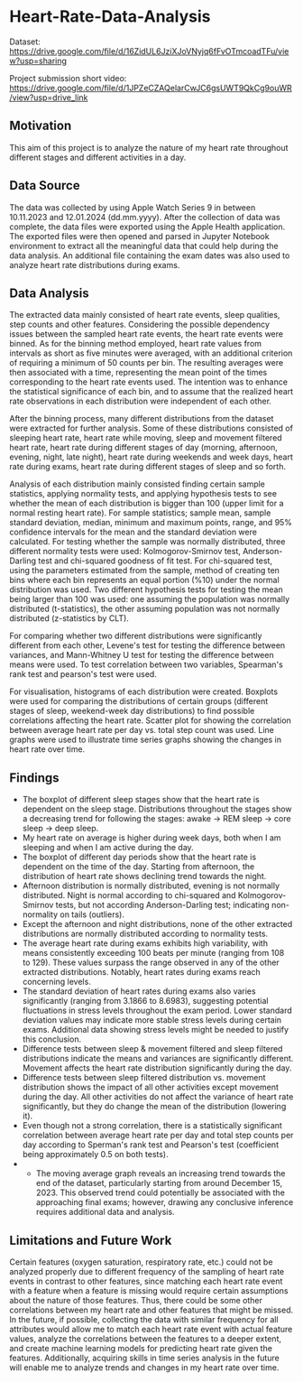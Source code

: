 # Heart-Rate-Data-Analysis

Dataset: https://drive.google.com/file/d/16ZidUL6JziXJoVNyjq6fFvOTmcoadTFu/view?usp=sharing

Project submission short video: https://drive.google.com/file/d/1JPZeCZAQelarCwJC6gsUWT9QkCg9ouWR/view?usp=drive_link

## Motivation
This aim of this project is to analyze the nature of my heart rate throughout different stages and different activities in a day.

## Data Source
The data was collected by using Apple Watch Series 9 in between 10.11.2023 and 12.01.2024 (dd.mm.yyyy). After the collection of data was complete, the data files were exported using
the Apple Health application. The exported files were then opened and parsed in Jupyter Notebook environment to extract all the meaningful data that could help during the data analysis. An additional file containing the exam dates was also used to analyze heart rate distributions during exams.

## Data Analysis
The extracted data mainly consisted of heart rate events, sleep qualities, step counts and other features. Considering the possible dependency issues between the sampled heart rate events, the heart rate events were binned. As for the binning method employed, heart rate values from intervals as short as five minutes were averaged, with an additional criterion of requiring a minimum of 50 counts per bin. The resulting averages were then associated with a time, representing the mean point of the times corresponding to the heart rate events used. The intention was to enhance the statistical significance of each bin, and to assume that the realized heart rate observations in each distribution were independent of each other.

After the binning process, many different distributions from the dataset were extracted for further analysis. Some of these distributions consisted of sleeping heart rate, heart rate while moving, sleep and movement filtered heart rate, heart rate during different stages of day (morning, afternoon, evening, night, late night), heart rate during weekends and week days, heart rate during exams, heart rate during different stages of sleep and so forth. 

Analysis of each distribution mainly consisted finding certain sample statistics, applying normality tests, and applying hypothesis tests to see whether the mean of each distribution is bigger than 100 (upper limit for a normal resting heart rate). For sample statistics; sample mean, sample standard deviation, median, minimum and maximum points, range, and 95% confidence intervals for the mean and the standard deviation were calculated. For testing whether the sample was normally distributed, three different normality tests were used: Kolmogorov-Smirnov test, Anderson-Darling test and chi-squared goodness of fit test. For chi-squared test, using the parameters estimated from the sample, method of creating ten bins where each bin represents an equal portion (%10) under the normal distribution was used. Two different hypothesis tests for testing the mean being larger than 100 was used: one assuming the population was normally distributed (t-statistics), the other assuming population was not normally distributed (z-statistics by CLT).

For comparing whether two different distributions were significantly different from each other, Levene's test for testing the difference between variances, and Mann-Whitney U test for testing the difference between means were used. To test correlation between two variables, Spearman's rank test and pearson's test were used.

For visualisation, histograms of each distribution were created. Boxplots were used for comparing the distributions of certain groups (different stages of sleep, weekend-week day distributions) to find possible correlations affecting the heart rate. Scatter plot for showing the correlation between average heart rate per day vs. total step count was used. Line graphs were used to illustrate time series graphs showing the changes in heart rate over time.

## Findings
* The boxplot of different sleep stages show that the heart rate is dependent on the sleep stage. Distributions throughout the stages show a decreasing trend for following the stages: awake -> REM sleep -> core sleep -> deep sleep. 
* My heart rate on average is higher during week days, both when I am sleeping and when I am active during the day.
* The boxplot of different day periods show that the heart rate is dependent on the time of the day. Starting from afternoon, the distribution of heart rate shows declining trend towards the night.
* Afternoon distribution is normally distributed, evening is not normally distributed. Night is normal according to chi-squared and Kolmogorov-Smirnov tests, but not according Anderson-Darling test; indicating non-normality on tails (outliers).
* Except the afternoon and night distributions, none of the other extracted distributions are normally distributed according to normality tests.
* The average heart rate during exams exhibits high variability, with means consistently exceeding 100 beats per minute (ranging from 108 to 129). These values surpass the range observed in any of the other extracted distributions. Notably, heart rates during exams reach concerning levels.
* The standard deviation of heart rates during exams also varies significantly (ranging from 3.1866 to 8.6983), suggesting potential fluctuations in stress levels throughout the exam period. Lower standard deviation values may indicate more stable stress levels during certain exams. Additional data showing stress levels might be needed to justify this conclusion.
* Difference tests between sleep & movement filtered and sleep filtered distributions indicate the means and variances are significantly different. Movement affects the heart rate distribution significantly during the day.
* Difference tests between sleep filtered distribution vs. movement distribution shows the impact of all other activities except movement during the day. All other activities do not affect the variance of heart rate significantly, but they do change the mean of the distribution (lowering it).
* Even though not a strong correlation, there is a statistically significant correlation between average heart rate per day and total step counts per day according to Sperman's rank test and Pearson's test (coefficient being approximately 0.5 on both tests).
* * The moving average graph reveals an increasing trend towards the end of the dataset, particularly starting from around December 15, 2023. This observed trend could potentially be associated with the approaching final exams; however, drawing any conclusive inference requires additional data and analysis.

## Limitations and Future Work
Certain features (oxygen saturation, respiratory rate, etc.) could not be analyzed properly due to different frequency of the sampling of heart rate events in contrast to other features, since matching each heart rate event with a feature when a feature is missing would require certain assumptions about the nature of those features. Thus, there could be some other correlations between my heart rate and other features that might be missed. In the future, if possible, collecting the data with similar frequency for all attributes would allow me to match each heart rate event with actual feature values, analyze the correlations between the features to a deeper extent, and create machine learning models for predicting heart rate given the features. Additionally, acquiring skills in time series analysis in the future will enable me to analyze trends and changes in my heart rate over time.
